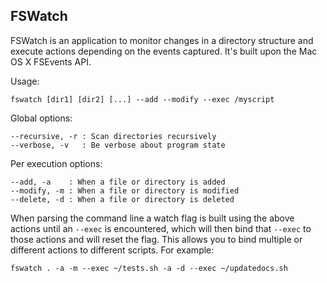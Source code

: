 FSWatch
-------

FSWatch is an application to monitor changes in a directory structure
and execute actions depending on the events captured. It's built upon
the Mac OS X FSEvents API.

Usage:

    fswatch [dir1] [dir2] [...] --add --modify --exec /myscript

Global options:

    --recursive, -r : Scan directories recursively
    --verbose, -v   : Be verbose about program state


Per execution options:

    --add, -a    : When a file or directory is added
    --modify, -m : When a file or directory is modified
    --delete, -d : When a file or directory is deleted

When parsing the command line a watch flag is built using the above
actions until an `--exec` is encountered, which will then bind that
`--exec` to those actions and will reset the flag. This allows you to
bind multiple or different actions to different scripts. For example:

    fswatch . -a -m --exec ~/tests.sh -a -d --exec ~/updatedocs.sh



